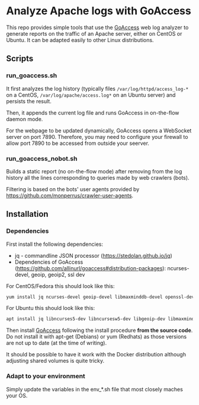 # Analyze Apache logs with GoAccess

This repo provides simple tools that use the [GoAccess](https://goaccess.io/) web log analyzer to generate reports on the traffic of an Apache server, either on CentOS or Ubuntu. It can be adapted easily to other Linux distributions.


## Scripts

### run_goaccess.sh

It first analyzes the log history (typically files `/var/log/httpd/access_log-*` on a CentOS, `/var/log/apache/access.log*` on an Ubuntu server) and persists the result.

Then, it appends the current log file and runs GoAccess in on-the-flow daemon mode.

For the webpage to be updated dynamically, GoAccess opens a WebSocket server on port 7890. Therefore, you may need to configure your firewall to allow port 7890 to be accessed from outside your seerver.

### run_goaccess_nobot.sh

Builds a static report (no on-the-flow mode) after removing from the log history 
all the lines corresponding to queries made by web crawlers (bots).

Filtering is based on the bots' user agents provided by https://github.com/monperrus/crawler-user-agents.


## Installation 

### Dependencies

First install the following dependencies:
- jq - commandline JSON processor (https://stedolan.github.io/jq)
- Dependencies of GoAccess (https://github.com/allinurl/goaccess#distribution-packages): ncurses-devel, geoip, geoip2, ssl dev

For CentOS/Fedora this should look like this:
```bash
yum install jq ncurses-devel geoip-devel libmaxminddb-devel openssl-devel
```

For Ubuntu this should look like this:
```bash
apt install jq libncurses5-dev libncursesw5-dev libgeoip-dev libmaxminddb-dev libssl-dev
```

Then install [GoAccess](https://github.com/allinurl/goaccess) following the install procedure **from the source code**. Do not install it with apt-get (Debians) or yum (Redhats) as those versions are not up to date (at the time of writing).

It should be possible to have it work with the Docker distribution although adjusting shared volumes is quite tricky.

### Adapt to your environment

Simply update the variables in the env_*.sh file that most closely maches your OS.


